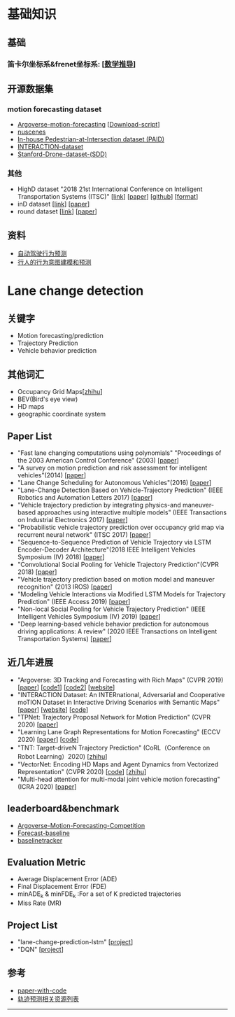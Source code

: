 # 基础知识
## 基础
### 笛卡尔坐标系&frenet坐标系: [[数学推导](https://www.jianshu.com/p/630c19f2bb9a)]

## 开源数据集
### motion forecasting dataset
- [Argoverse-motion-forecasting](https://www.argoverse.org/index.html) [[Download-script](https://github.com/uber-research/LaneGCN)]
- [nuscenes](https://www.nuscenes.org/)
- [In-house Pedestrian-at-Intersection dataset (PAID)]()
- [INTERACTION-dataset](https://github.com/interaction-dataset/interaction-dataset)
- [Stanford-Drone-dataset-(SDD)](https://cvgl.stanford.edu/projects/uav_data/)

### 其他
- HighD dataset "2018 21st International Conference on Intelligent Transportation Systems (ITSC)" [[link](https://www.highd-dataset.com/)] [[paper](https://ieeexplore.ieee.org/abstract/document/8569552)] [[github](https://github.com/RobertKrajewski/highD-dataset)] [[format](https://www.highd-dataset.com/format)]
- inD dataset [[link](https://www.ind-dataset.com/)] [[paper](https://arxiv.org/abs/1911.07602)]
- round dataset [[link](https://www.round-dataset.com/)] [[paper]()]


## 资料
- [自动驾驶行为预测](https://zhuanlan.zhihu.com/p/158951141)
- [行人的行为意图建模和预测](https://zhuanlan.zhihu.com/p/86184886)


# Lane change detection
## 关键字
- Motion forecasting/prediction
- Trajectory Prediction
- Vehicle behavior prediction
## 其他词汇
- Occupancy Grid Maps[[zhihu](https://zhuanlan.zhihu.com/p/21738718)]
- BEV(Bird's eye view)
- HD maps
- geographic coordinate system
## Paper List
- "Fast lane changing computations using polynomials" "Proceedings of the 2003 American Control Conference" (2003) [[paper](https://ieeexplore.ieee.org/abstract/document/1238912)]
- "A survey on motion prediction and risk assessment for intelligent vehicles"(2014) [[paper](https://hal.inria.fr/hal-01053736/document)]
- "Lane Change Scheduling for Autonomous Vehicles"(2016) [[paper](https://www.sciencedirect.com/science/article/pii/S2405896316302063)]
- "Lane-Change Detection Based on Vehicle-Trajectory Prediction" (IEEE Robotics and Automation Letters 2017) [[paper](https://ieeexplore.ieee.org/abstract/document/7835731)]
- "Vehicle trajectory prediction by integrating physics-and maneuver-based approaches using interactive multiple models" (IEEE Transactions on Industrial Electronics 2017) [[paper](https://ieeexplore.ieee.org/abstract/document/8186191)]
- "Probabilistic vehicle trajectory prediction over occupancy grid map via recurrent neural network" (ITSC 2017) [[paper](https://ieeexplore.ieee.org/abstract/document/8317943)]
- "Sequence-to-Sequence Prediction of Vehicle Trajectory via LSTM Encoder-Decoder Architecture"(2018 IEEE Intelligent Vehicles Symposium (IV) 2018) [[paper](https://ieeexplore.ieee.org/abstract/document/8500658)]
- "Convolutional Social Pooling for Vehicle Trajectory Prediction"(CVPR 2018) [[paper](https://openaccess.thecvf.com/content_cvpr_2018_workshops/papers/w29/Deo_Convolutional_Social_Pooling_CVPR_2018_paper.pdf)]
- "Vehicle trajectory prediction based on motion model and maneuver recognition" (2013 IROS) [[paper](https://ieeexplore.ieee.org/abstract/document/6696982)]
- "Modeling Vehicle Interactions via Modified LSTM Models for Trajectory Prediction" (IEEE Access 2019) [[paper](https://ieeexplore.ieee.org/abstract/document/8672889)]
- "Non-local Social Pooling for Vehicle Trajectory Prediction" (IEEE Intelligent Vehicles Symposium (IV) 2019) [[paper](https://ieeexplore.ieee.org/abstract/document/8813829)]
- "Deep learning-based vehicle behavior prediction for autonomous driving applications: A review" (2020 IEEE Transactions on Intelligent Transportation Systems) [[paper](https://ieeexplore.ieee.org/abstract/document/9158529)]

## 近几年进展
- "Argoverse: 3D Tracking and Forecasting with Rich Maps" (CVPR 2019) [[paper](https://openaccess.thecvf.com/content_CVPR_2019/html/Chang_Argoverse_3D_Tracking_and_Forecasting_With_Rich_Maps_CVPR_2019_paper.html)] [[code1](https://github.com/argoai/argoverse-api)] [[code2](https://github.com/alliecc/argoverse_baselinetracker)] [[website](https://www.argoverse.org/index.html)]
- "INTERACTION Dataset: An INTERnational, Adversarial and Cooperative moTION Dataset in Interactive Driving Scenarios with Semantic Maps" [[paper](https://arxiv.org/abs/1910.03088)] [[website](http://interaction-dataset.com/)] [[code](https://github.com/interaction-dataset/interaction-dataset)]
- "TPNet: Trajectory Proposal Network for Motion Prediction" (CVPR 2020) [[paper](https://decisionforce.github.io/TPNet/)]
- "Learning Lane Graph Representations for Motion Forecasting" (ECCV 2020) [[paper](https://www.ecva.net/papers/eccv_2020/papers_ECCV/papers/123470528.pdf)] [[code](https://github.com/uber-research/LaneGCN)]
- "TNT: Target-driveN Trajectory Prediction" (CoRL（Conference on Robot Learning）2020) [[zhihu](https://zhuanlan.zhihu.com/p/267946225)]
- "VectorNet: Encoding HD Maps and Agent Dynamics from Vectorized Representation" (CVPR 2020) [[code](https://github.com/DQSSSSS/VectorNet)] [[zhihu](https://zhuanlan.zhihu.com/p/141665706)]
- "Multi-head attention for multi-modal joint vehicle motion forecasting" (ICRA 2020) [[paper](https://arxiv.org/abs/1910.03650)]

## leaderboard&benchmark
- [Argoverse-Motion-Forecasting-Competition](https://eval.ai/web/challenges/challenge-page/454/leaderboard/1279#leaderboardrank-10)
- [Forecast-baseline](https://github.com/jagjeet-singh/argoverse-forecasting)
- [baselinetracker](https://github.com/alliecc/argoverse_baselinetracker)
## Evaluation Metric
- Average Displacement Error (ADE)
- Final Displacement Error (FDE)
- minADE<sub>k</sub> & minFDE<sub>k</sub> :For a set of K predicted trajectories
- Miss Rate (MR)

## Project List
- "lane-change-prediction-lstm" [[project](https://github.com/chitianhao/lane-change-prediction-lstm)]
- "DQN" [[project](https://github.com/MaxPRon/DQN_lane_change)]


## 参考
- [paper-with-code](https://paperswithcode.com/task/trajectory-prediction/latest)
- [轨迹预测相关资源列表](https://bbs.cvmart.net/articles/642)

****